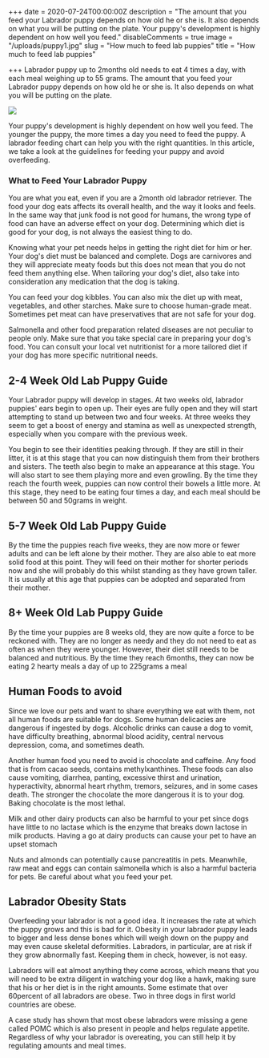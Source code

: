 +++
date = 2020-07-24T00:00:00Z
description = "The amount that you feed your Labrador puppy depends on how old he or she is. It also depends on what you will be putting on the plate. Your puppy's development is highly dependent on how well you feed."
disableComments = true
image = "/uploads/puppy1.jpg"
slug = "How much to feed lab puppies"
title = "How much to feed lab puppies"

+++
Labrador puppy up to 2months old needs to eat 4 times a day, with each meal weighing up to 55 grams. The amount that you feed your Labrador puppy depends on how old he or she is. It also depends on what you will be putting on the plate. 

![](/uploads/puppy1.jpg)

Your puppy's development is highly dependent on how well you feed. The younger the puppy, the more times a day you need to feed the puppy. A labrador feeding chart can help you with the right quantities. In this article, we take a look at the guidelines for feeding your puppy and avoid overfeeding.

### What to Feed Your Labrador Puppy

You are what you eat, even if you are a 2month old labrador retriever. The food your dog eats affects its overall health, and the way it looks and feels. In the same way that junk food is not good for humans, the wrong type of food can have an adverse effect on your dog. Determining which diet is good for your dog, is not always the easiest thing to do.

Knowing what your pet needs helps in getting the right diet for him or her. Your dog's diet must be balanced and complete. Dogs are carnivores and they will appreciate meaty foods but this does not mean that you do not feed them anything else. When tailoring your dog's diet, also take into consideration any medication that the dog is taking.

You can feed your dog kibbles. You can also mix the diet up with meat, vegetables, and other starches. Make sure to choose human-grade meat. Sometimes pet meat can have preservatives that are not safe for your dog.

Salmonella and other food preparation related diseases are not peculiar to people only. Make sure that you take special care in preparing your dog's food. You can consult your local vet nutritionist for a more tailored diet if your dog has more specific nutritional needs.

## 2-4 Week Old Lab Puppy Guide

Your Labrador puppy will develop in stages. At two weeks old, labrador puppies' ears begin to open up. Their eyes are fully open and they will start attempting to stand up between two and four weeks. At three weeks they seem to get a boost of energy and stamina as well as unexpected strength, especially when you compare with the previous week.

You begin to see their identities peaking through. If they are still in their litter, it is at this stage that you can now distinguish them from their brothers and sisters. The teeth also begin to make an appearance at this stage. You will also start to see them playing more and even growling. By the time they reach the fourth week, puppies can now control their bowels a little more. At this stage, they need to be eating four times a day, and each meal should be between 50 and 50grams in weight.

## 5-7 Week Old Lab Puppy Guide

By the time the puppies reach five weeks, they are now more or fewer adults and can be left alone by their mother. They are also able to eat more solid food at this point. They will feed on their mother for shorter periods now and she will probably do this whilst standing as they have grown taller. It is usually at this age that puppies can be adopted and separated from their mother.

## 8+ Week Old Lab Puppy Guide

By the time your puppies are 8 weeks old, they are now quite a force to be reckoned with. They are no longer as needy and they do not need to eat as often as when they were younger. However, their diet still needs to be balanced and nutritious. By the time they reach 6months, they can now be eating 2 hearty meals a day of up to 225grams a meal

## Human Foods to avoid

Since we love our pets and want to share everything we eat with them, not all human foods are suitable for dogs. Some human delicacies are dangerous if ingested by dogs. Alcoholic drinks can cause a dog to vomit, have difficulty breathing, abnormal blood acidity, central nervous depression, coma, and sometimes death.

Another human food you need to avoid is chocolate and caffeine. Any food that is from cacao seeds, contains methylxanthines. These foods can also cause vomiting, diarrhea, panting, excessive thirst and urination, hyperactivity, abnormal heart rhythm, tremors, seizures, and in some cases death. The stronger the chocolate the more dangerous it is to your dog. Baking chocolate is the most lethal.

Milk and other dairy products can also be harmful to your pet since dogs have little to no lactase which is the enzyme that breaks down lactose in milk products. Having a go at dairy products can cause your pet to have an upset stomach

Nuts and almonds can potentially cause pancreatitis in pets. Meanwhile, raw meat and eggs can contain salmonella which is also a harmful bacteria for pets. Be careful about what you feed your pet.

## Labrador Obesity Stats

Overfeeding your labrador is not a good idea. It increases the rate at which the puppy grows and this is bad for it. Obesity in your labrador puppy leads to bigger and less dense bones which will weigh down on the puppy and may even cause skeletal deformities. Labradors, in particular, are at risk if they grow abnormally fast. Keeping them in check, however, is not easy.

Labradors will eat almost anything they come across, which means that you will need to be extra diligent in watching your dog like a hawk, making sure that his or her diet is in the right amounts. Some estimate that over 60percent of all labradors are obese. Two in three dogs in first world countries are obese.

A case study has shown that most obese labradors were missing a gene called POMC which is also present in people and helps regulate appetite. Regardless of why your labrador is overeating, you can still help it by regulating amounts and meal times.